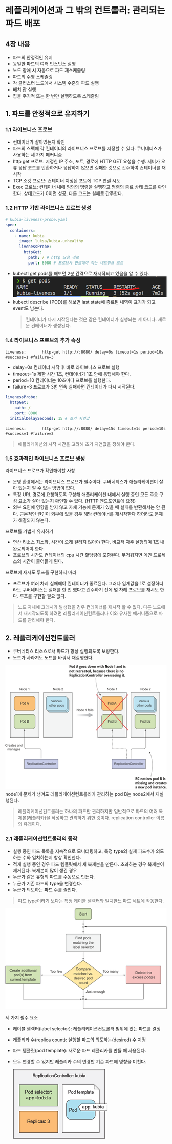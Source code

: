 # 레플리케이션과 그 밖의 컨트롤러: 관리되는 파드 배포

## 4장 내용

- 파드의 안정적인 유지
- 동일한 파드의 여러 인스턴스 실행
- 노드 장애 시 자동으로 파드 재스케줄링
- 파드의 수평 스케줄링
- 각 클러스터 노드에서 시스템 수준의 파드 실행
- 배치 잡 실행
- 잡을 주기적 또는 한 번만 실행하도록 스케줄링

## 1. 파드를 안정적으로 유지하기

### 1.1 라이브니스 프로브

- 컨테이너가 살아있는지 확인
- 파드의 스펙에 각 컨테이너의 라이브니스 프로브를 지정할 수 있다.
  쿠버네티스가 사용하는 세 가지 메커니즘
- http get 프로브: 지정한 IP 주소, 포트, 경로에 HTTP GET 요청을 수행. 서버가 오류 응답 코드를 반환하거나 응답하지 않으면 실패한 것으로 간주하여 컨테이너를 재시작
- TCP 소켓 프로브: 컨테이너 지정된 포트에 TCP 연결 시도
- Exec 프로브: 컨테이너 내에 임의의 명령을 실행하고 명령의 종료 상태 코드를 확인한다. 상태코드가 0이면 성공, 다른 코드는 실패로 간주한다.

### 1.2 HTTP 기반 라이브니스 프로브 생성

```yaml
# kubia-liveness-probe.yaml
spec:
  containers:
    - name: kubia
      image: luksa/kubia-unhealthy
      livenessProbe:
        httpGet:
          path: / # http 요청 경로
          port: 8080 # 프로브가 연결해야 하는 네트워크 포트
```

- kubectl get pods를 해보면 2분 간격으로 재시작되고 있음을 알 수 있다.
  ![restart](img/restart.png)
- kubectl describe {POD}를 해보면 last state에 종료된 내역이 표기가 되고 event도 남는다.
  > 컨테이너가 다시 시작된다는 것은 같은 컨테이너가 실행되는 게 아니다. 새로운 컨테이너가 생성된다.

### 1.4 라이브니스 프로브의 추가 속성

```
Liveness:       http-get http://:8080/ delay=0s timeout=1s period=10s #success=1 #failure=3
```

- delay=0s 컨테이너 시작 후 바로 라이브니스 프로브 실행
- timeout=1s 제한 시간 1초, 컨테이너가 1초 안에 응답해야 한다.
- period=10 컨테이너는 10초마다 프로브를 실행한다.
- failure=3 프로브가 3번 연속 실패하면 컨테이너가 다시 시작된다.

```yaml
livenessProbe:
  httpGet:
    path: /
    port: 8080
  initialDelaySeconds: 15 # 초기 지연값
```

```
Liveness:       http-get http://:8080/ delay=15s timeout=1s period=10s #success=1 #failure=3
```

> 애플리케이션의 시작 시간을 고려해 초기 지연값을 정해야 한다.

### 1.5 효과적인 라이브니스 프로브 생성

라이브니스 프로브가 확인해야할 사항

- 운영 환경에서는 라이브니스 프로브가 필수이다. 쿠버네티스가 애플리케이션이 살아 있는지 알 수 있는 방법이 없다.
- 특정 URL 경로에 요청하도록 구성해 애플리케이션 내에서 실행 중인 모든 주요 구성 요소가 살아 있는지 확인할 수 있다. (HTTP 엔드포인트에 요청)
- 외부 요인에 영향을 받지 않고 자체 기능에 문제가 있을 때 실패를 반환해서는 안 된다. 근본적인 원인이 외부에 있을 경우 해당 컨테이너를 재시작한다 하더라도 문제가 해결되지 않는다.

프로브를 가볍게 유지하기

- 연산 리소스 최소화, 시간이 오래 걸리지 않아야 한다. 비교적 자주 실행되며 1초 내 완료되어야 한다.
- 프로브의 시간도 컨테이너의 cpu 시간 할당량에 포함된다. 무거워지면 메인 프로세스의 시간이 줄어들게 된다.

프로브에 재시도 루프를 구현하지 마라

- 프로브가 여러 차례 실패해야 컨테이너가 종료된다. 그러나 임계값을 1로 설정하더라도 쿠버네티스는 실패를 한 번 했다고 간주하기 전에 몇 차례 프로브를 재시도 한다. 루프를 구현할 필요 없다.

> 노드 자체에 크래시가 발생했을 경우 컨테이너를 재시작 할 수 없다. 다른 노드에서 재시작되도록 하려면 레플리케이션컨트롤러나 이와 유사한 메커니즘으로 파드를 관리해야 한다.

## 2. 레플리케이션컨트롤러

- 쿠버네티스 리소스로서 파드가 항상 실행되도록 보장한다.
- 노드가 사라져도 노드를 바꿔서 재실행한다.

![r_controller](img/r_controller.png)
node1에 문제가 생겨도 레플리케이션컨트롤러가 관리하는 pod B는 node2에서 재실행된다.

> 레플리케이션컨트롤러는 하나의 파드만 관리하지만 일반적으로 파드의 여러 복제본(레플리카)을 작성하고 관리하기 위한 것이다. replication controller 이름의 유래이다.

### 2.1 레플리케이션컨트롤러의 동작

- 실행 중인 파드 목록을 지속적으로 모니터링하고, 특정 type의 실제 파드수가 의도하는 수와 일치하는지 항상 확인한다.
- 적게 실행 중인 경우 파드 템플릿에서 새 복제본을 만든다. 초과하는 경우 복제본이 제거된다.
  복제본이 많이 생긴 경우
- 누군가 같은 유형의 파드를 수동으로 만든다.
- 누군가 기존 파드의 type을 변경한다.
- 누군가 의도하는 파드 수를 줄인다.

> 파드 type이라기 보다는 특정 레이블 셀렉터와 일치한느 파드 세트에 작동한다.

![loop](img/r_con_loop.png)

세 가지 필수 요소

- 레이블 셀렉터(label selector): 레플리케이션컨트롤러 범위에 있는 파드를 결정
- 레플리카 수(replica count): 실행할 파드의 의도하는(desired) 수 지정
- 파드 템플릿(pod template): 새로운 파드 레플리카를 만들 때 사용된다.
- 모두 변경할 수 있지만 레플리카 수의 변경만 기존 파드에 영향을 미친다.

  ![element](img/element.jpg)

